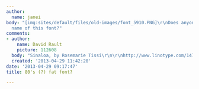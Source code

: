```yaml
---
author:
  name: janei
body: "[img:sites/default/files/old-images/font_5910.PNG]\r\nDoes anyone know the
  name of this font?"
comments:
- author:
    name: David Rault
    picture: 112608
  body: "Sinaloa, by Rosemarie Tissi\r\n\r\nhttp://www.linotype.com/1479/Sinaloa-family.html"
  created: '2013-04-29 11:42:20'
date: '2013-04-29 09:17:47'
title: 80's (?) fat font?

---
```

